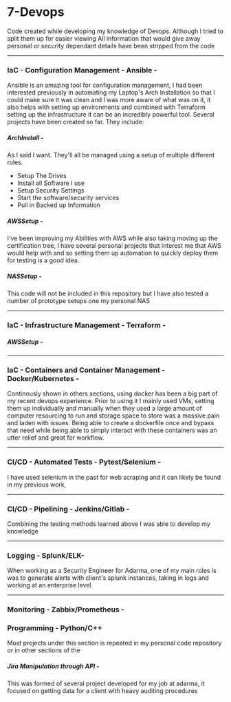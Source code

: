 # 7-Devops
Code created while developing my knowledge of Devops. Although I tried to split them up for easier viewing
All information that would give away personal or security dependant details have been stripped from the code



---
### IaC - Configuration Management - Ansible  - 
Ansible is an amazing tool for configuration management, I had been interested previously in automating my Laptop's Arch Installation so that I could make sure it was clean and I was more aware of what was on it, it also helps with setting up environments and combined with Terraform setting up the infrastructure it can be an incredibly powerful tool. Several projects have been created so far.
They include:
##### ArchInstall - 
As I said I want. They'll all be managed using a setup of multiple different roles.
* Setup The Drives
* Install all Software I use
* Setup Security Settings
* Start the software/security services
* Pull in Backed up Information
##### AWSSetup - 
I've been improving my Abilities with AWS while also taking moving up the certification tree, I have several personal projects that interest me that AWS would help with and so setting them up automation to quickly deploy them for testing is a good idea.
##### NASSetup - 
This code will not be included in this repository but I have also tested a number of prototype setups one my personal NAS

---	
### IaC - Infrastructure Management - Terraform - 

##### AWSSetup - 

---	
### IaC - Containers and Container Management - Docker/Kubernetes -
Continously shown in others sections, using docker has been a big part of my recent devops experience. Prior to using it I mainly used VMs, setting them up individually and manually when they used a large amount of computer resourcing to run and storage space to store was a massive pain and laden with issues. Being able to create a dockerfile once and bypass that need while being able to simply interact with these containers was an utter relief and great for workflow.

---	
### CI/CD - Automated Tests - Pytest/Selenium - 
I have used selenium in the past for web scraping and it can likely be found in my previous work,

---	
### CI/CD - Pipelining -  Jenkins/Gitlab -
Combining the testing methods learned above I was able to develop my knowledge 

---	
### Logging - Splunk/ELK-
When working as a Security Engineer for Adarma, one of my main roles is was to generate alerts with client's splunk instances, taking in logs and working at an enterprise level

---	
### Monitoring - Zabbix/Prometheus - 

### Programming - Python/C++
Most projects under this section is repeated in my personal code repository or in other sections of the
##### Jira Manipulation through API - 
This was formed of several project developed for my job at adarma, it focused on getting data for a client with heavy auditing procedures







